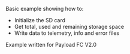 Basic example showing how to:
  * Initialize the SD card
  * Get total, used and remaining storage space
  * Write data to telemetry, info and error files

Example written for Payload FC V2.0